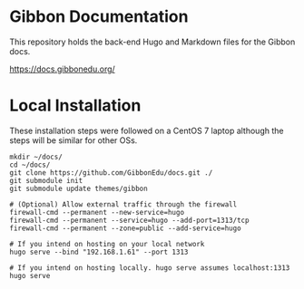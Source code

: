 # Gibbon Documentation

This repository holds the back-end Hugo and Markdown files for the Gibbon docs. 

https://docs.gibbonedu.org/

# Local Installation

These installation steps were followed on a CentOS 7 laptop although the steps will be similar for other OSs.

```
mkdir ~/docs/
cd ~/docs/
git clone https://github.com/GibbonEdu/docs.git ./
git submodule init
git submodule update themes/gibbon

# (Optional) Allow external traffic through the firewall
firewall-cmd --permanent --new-service=hugo
firewall-cmd --permanent --service=hugo --add-port=1313/tcp
firewall-cmd --permanent --zone=public --add-service=hugo

# If you intend on hosting on your local network
hugo serve --bind "192.168.1.61" --port 1313

# If you intend on hosting locally. hugo serve assumes localhost:1313
hugo serve

```
